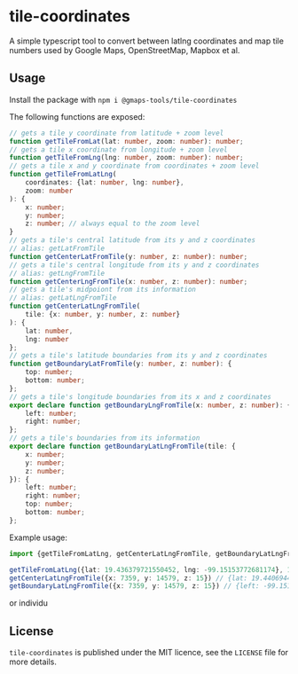 # tile-coordinates

A simple typescript tool to convert between latlng coordinates and map tile numbers used by Google Maps, OpenStreetMap, Mapbox et al.

## Usage

Install the package with `npm i @gmaps-tools/tile-coordinates`

The following functions are exposed:

```typescript
// gets a tile y coordinate from latitude + zoom level
function getTileFromLat(lat: number, zoom: number): number;
// gets a tile x coordinate from longitude + zoom level
function getTileFromLng(lng: number, zoom: number): number;
// gets a tile x and y coordinate from coordinates + zoom level
function getTileFromLatLng(
	coordinates: {lat: number, lng: number},
	zoom: number
): {
    x: number;
    y: number;
    z: number; // always equal to the zoom level
}
// gets a tile's central latitude from its y and z coordinates
// alias: getLatFromTile
function getCenterLatFromTile(y: number, z: number): number;
// gets a tile's central longitude from its y and z coordinates
// alias: getLngFromTile
function getCenterLngFromTile(x: number, z: number): number;
// gets a tile's midpoiont from its information
// alias: getLatLngFromTile
function getCenterLatLngFromTile(
	tile: {x: number, y: number, z: number}
): {
	lat: number,
	lng: number
};
// gets a tile's latitude boundaries from its y and z coordinates
function getBoundaryLatFromTile(y: number, z: number): {
    top: number;
    bottom: number;
};
// gets a tile's longitude boundaries from its x and z coordinates
export declare function getBoundaryLngFromTile(x: number, z: number): {
    left: number;
    right: number;
};
// gets a tile's boundaries from its information
export declare function getBoundaryLatLngFromTile(tile: {
    x: number;
    y: number;
    z: number;
}): {
    left: number;
    right: number;
    top: number;
    bottom: number;
};

```

Example usage:
```typescript
import {getTileFromLatLng, getCenterLatLngFromTile, getBoundaryLatLngFromTile} from "@gmaps-tools/tile-coordinates";

getTileFromLatLng({lat: 19.436379721550452, lng: -99.15153772681174}, 15); // {x: 7359, y: 14579, z: 15}
getCenterLatLngFromTile({x: 7359, y: 14579, z: 15}) // {lat: 19.440694401302856, lng: -99.1461181640625}
getBoundaryLatLngFromTile({x: 7359, y: 14579, z: 15}) // {left: -99.151611328125, right: -99.140625, top: 19.445874298215944, bottom: 19.435514339097814}                             
```

or individu

## License

`tile-coordinates` is published under the MIT licence, see the `LICENSE` file for more details.